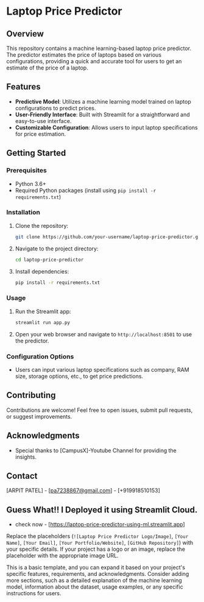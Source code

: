 
# Laptop Price Predictor

## Overview

This repository contains a machine learning-based laptop price predictor. The predictor estimates the price of laptops based on various configurations, providing a quick and accurate tool for users to get an estimate of the price of a laptop.

## Features

- **Predictive Model**: Utilizes a machine learning model trained on laptop configurations to predict prices.
- **User-Friendly Interface**: Built with Streamlit for a straightforward and easy-to-use interface.
- **Customizable Configuration**: Allows users to input laptop specifications for price estimation.

## Getting Started

### Prerequisites

- Python 3.6+
- Required Python packages (install using `pip install -r requirements.txt`)

### Installation

1. Clone the repository:

   ```bash
   git clone https://github.com/your-username/laptop-price-predictor.git
   ```

2. Navigate to the project directory:

   ```bash
   cd laptop-price-predictor
   ```

3. Install dependencies:

   ```bash
   pip install -r requirements.txt
   ```

### Usage

1. Run the Streamlit app:

   ```bash
   streamlit run app.py
   ```

2. Open your web browser and navigate to `http://localhost:8501` to use the predictor.

### Configuration Options

- Users can input various laptop specifications such as company, RAM size, storage options, etc., to get price predictions.

## Contributing

Contributions are welcome! Feel free to open issues, submit pull requests, or suggest improvements.

## Acknowledgments

- Special thanks to [CampusX]-Youtube Channel for providing the insights.

## Contact

[ARPIT PATEL] - [pa7238867@gmail.com] - [+919918510153]

## Guess What!! I Deployed it using Streamlit Cloud.
- check now - [https://laptop-price-predictor-using-ml.streamlit.app]

Replace the placeholders (`![Laptop Price Predictor Logo/Image]`, `[Your Name]`, `[Your Email]`, `[Your Portfolio/Website]`, `[GitHub Repository]`) with your specific details. If your project has a logo or an image, replace the placeholder with the appropriate image URL.

This is a basic template, and you can expand it based on your project's specific features, requirements, and acknowledgments. Consider adding more sections, such as a detailed explanation of the machine learning model, information about the dataset, usage examples, or any specific instructions for users.
